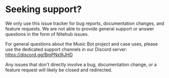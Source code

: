 # Seeking support?

We only use this issue tracker for bug reports, documentation changes, and feature requests. We are not able to provide general support or answer
questions in the form of Nitehub issues.

For general questions about the Music Bot project and case uses, please use the dedicated support channels in our Discord
server: https://discord.gg/BmPNx9jJHD

Any issues that don't directly involve a bug, documentation change, or a feature request will likely be closed and redirected.
